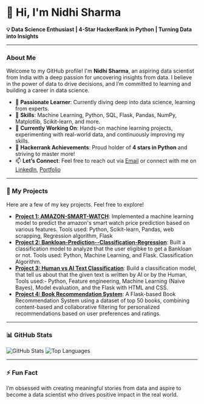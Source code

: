 # 👋 Hi, I'm Nidhi Sharma

**💡 Data Science Enthusiast | 4-Star HackerRank in Python | Turning Data into Insights**

---

### About Me

Welcome to my GitHub profile! I'm **Nidhi Sharma**, an aspiring data scientist from India with a deep passion for uncovering insights from data. I believe in the power of data to drive decisions, and I’m committed to learning and building a career in data science.

- 👀 **Passionate Learner**: Currently diving deep into data science, learning from experts.
- 🌱 **Skills**: Machine Learning, Python, SQL, Flask, Pandas, NumPy, Matplotlib, Scikit-learn, and more.
- 🚀 **Currently Working On**: Hands-on machine learning projects, experimenting with real-world data, and continuously improving my skills.
- 💼 **Hackerrank Achievements**: Proud holder of **4 stars in Python** and striving to master more!
- 📫 **Let’s Connect**: Feel free to reach out via [Email](mailto:nidhisharma070405@gmail.com) or connect with me on [LinkedIn](https://www.linkedin.com/in/nidhi-sharma-1708b7285), [Portfolio](https://nidhi070405.netlify.app)

---

### 🔨 My Projects

Here are a few of my key projects. Feel free to explore!

- **[Project 1: AMAZON-SMART-WATCH](https://github.com/Nidhi0704/AMAZON-SMART-WATCH/tree/main)**: Implemented a machine learning model to predict the amazon's smart watch price prediction based on various features. Tools used: Python, Scikit-learn, Pandas, web scrapping, Regression algorithm, Flask
- **[Project 2: Bankloan-Prediction--Classification-Regression](https://github.com/Nidhi0704/Bankloan-Prediction/tree/main)**: Built a classification model to analyze that the user eligibke to get a Bankloan or not. Tools used: Python, Machine Learning, and Flask. Classification Algorithm.
- **[Project 3: Human vs AI Text Classification](https://github.com/Nidhi0704/Human-Vs-AI-Text-Classifier)**: Build a classification model, that tell us about that the given text is written by AI or by the Human, Tools used:- Python, Feature engineering, Machine Learning (Naive Bayes), Model evaluation, and the Flask with HTML and CSS.
- **[Project 4: Book Recommendation System](https://github.com/Nidhi0704/Book-Recommendation-System/tree/main)**: A Flask-based Book Recommendation System using a dataset of top 50 books, combining content-based and collaborative filtering for personalized recommendations based on user preferences and ratings.

---

### 📊 GitHub Stats

![GitHub Stats](https://github-readme-stats.vercel.app/api?username=nidhisharma&show_icons=true&theme=radical)
![Top Languages](https://github-readme-stats.vercel.app/api/top-langs/?username=nidhisharma&layout=compact&theme=radical)

---

### ⚡ Fun Fact

I’m obsessed with creating meaningful stories from data and aspire to become a data scientist who drives positive impact in the real world.
